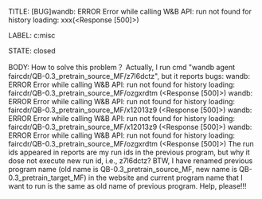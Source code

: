 TITLE:
[BUG]wandb: ERROR Error while calling W&B API: run not found for history loading: xxx(<Response [500]>)

LABEL:
c:misc

STATE:
closed

BODY:
How to solve this problem？
Actually, I run cmd "wandb agent faircdr/QB-0.3_pretrain_source_MF/z7l6dctz", but it reports bugs:
wandb: ERROR Error while calling W&B API: run not found for history loading: faircdr/QB-0.3_pretrain_source_MF/ozgxrdtm (<Response [500]>)
wandb: ERROR Error while calling W&B API: run not found for history loading: faircdr/QB-0.3_pretrain_source_MF/x12013z9 (<Response [500]>)
wandb: ERROR Error while calling W&B API: run not found for history loading: faircdr/QB-0.3_pretrain_source_MF/x12013z9 (<Response [500]>)
wandb: ERROR Error while calling W&B API: run not found for history loading: faircdr/QB-0.3_pretrain_source_MF/ozgxrdtm (<Response [500]>)
The run ids appeared in reports are my run ids in the previous program, but why it dose not execute new run id, i.e., z7l6dctz?
BTW, I have renamed previous program name (old name is QB-0.3_pretrain_source_MF, new name is QB-0.3_pretrain_target_MF) in the website and  current program name that I want to run is the same as old name of previous program.
Help, please!!!

